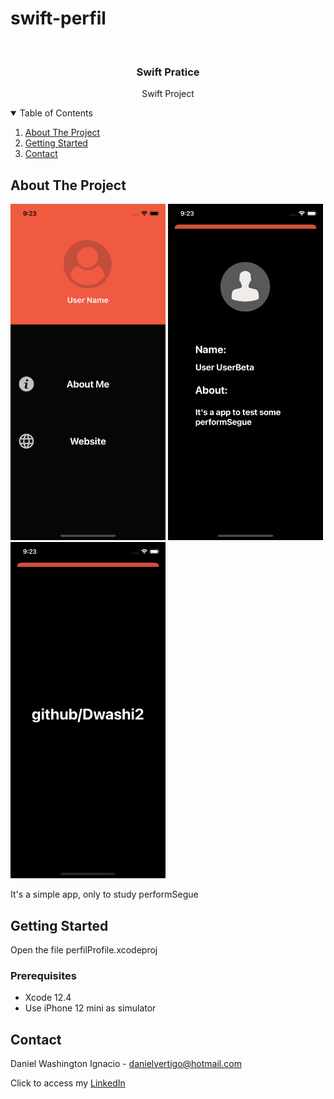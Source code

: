 # swift-perfil

<!-- PROJECT LOGO -->
<br />
<p align="center">

  <h3 align="center">Swift Pratice</h3>
  <p align="center">
    Swift Project 
  </p>
</p>



<!-- TABLE OF CONTENTS -->
<details open="open">
  <summary>Table of Contents</summary>
  <ol>
    <li>
      <a href="#about-the-project">About The Project</a>
    </li>
    <li>
      <a href="#getting-started">Getting Started</a>
    </li>
    <li><a href="#contact">Contact</a></li>
  </ol>
</details>



<!-- ABOUT THE PROJECT -->
## About The Project
<p float="left">
  <img src="https://github.com/Dwashi2/swift-perfil/blob/main/1.png" width="248">
  <img src="https://github.com/Dwashi2/swift-perfil/blob/main/2.png" width="248">
  <img src="https://github.com/Dwashi2/swift-perfil/blob/main/3.png" width="248">
</p>
 
 


It's a simple app, only to study performSegue


<!-- GETTING STARTED -->
## Getting Started

Open the file perfilProfile.xcodeproj 

### Prerequisites

* Xcode 12.4
* Use iPhone 12 mini as simulator 

<!-- CONTACT -->
## Contact

Daniel Washington Ignacio - danielvertigo@hotmail.com

Click to access my [LinkedIn](https://www.linkedin.com/in/daniel-washington-ignacio-ab439b164/)
